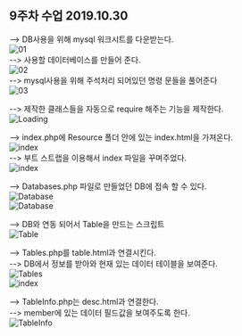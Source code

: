 ## 9주차 수업 2019.10.30

--> DB사용을 위해 mysql 워크시트를 다운받는다.<br>
![01](./images/01.PNG)<br>
--> 사용할 데이터베이스를 만들어 준다.<br>
![02](./images/02.png)<br>
--> mysql사용을 위해 주석처리 되어있던 명령 문들을 풀어준다<br>
![03](./images/03.png)<br>

--> 제작한 클래스들을 자동으로 require 해주는 기능을 제작한다.<br>
![Loading](./images/Loading.PNG)<br>

--> index.php에 Resource 폴더 안에 있는 index.html을 가져온다.<br>
![index](./images/index.PNG)<br>
--> 부트 스트랩을 이용해서 index 파일을 꾸며주었다.<br>
![index](./images/1.PNG)<br>

--> Databases.php 파일로 만들었던 DB에 접속 할 수 있다.<br>
![Database](./images/Databses_1.PNG)<br>
![Database](./images/Databses_2.PNG)<br>

--> DB와 연동 되어서 Table을 만드는 스크립트<br>
![Table](./images/Table.PNG)<br>

--> Tables.php를 table.html과 연결시킨다.<br>
--> DB에서 정보를 받아와 현재 있는 데이터 테이블을 보여준다.<br>
![Tables](./images/Tables.PNG)<br>
![index](./images/2.PNG)<br>


--> TableInfo.php는 desc.html과 연결한다.<br>
--> member에 있는 데이터 필드값을 보여주도록 한다.<br>
![TableInfo](./images/TableInfo.PNG)<br>


